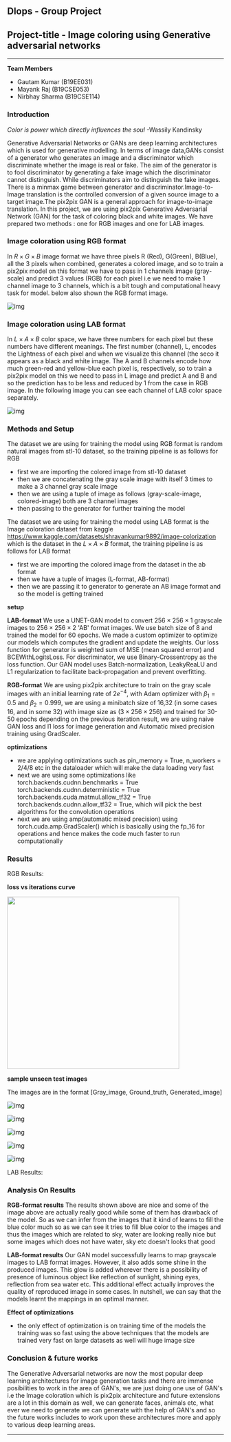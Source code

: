 ## **Dlops - Group Project**
## **Project-title - Image coloring using Generative adversarial networks**
---

**Team Members**

- Gautam Kumar (B19EE031)
- Mayank Raj (B19CSE053)
- Nirbhay Sharma (B19CSE114)

### **Introduction**

*Color is power which directly influences the soul*
                                               -Wassily Kandinsky    

Generative Adversarial Networks or GANs are deep learning architectures which is used for generative modelling. In terms of image data,GANs consist of a generator who generates an image and a discriminator which discriminate
whether the image is real or fake. The aim of the generator is to fool discriminator by generating a fake image
which the discriminator cannot distinguish. While discriminators aim to distinguish the fake images. There is a
minmax game between generator and discriminator.Image-to-Image translation is the controlled conversion of a given source image to a target image.The pix2pix GAN is a general approach for image-to-image translation. 
In this project, we are using pix2pix Generative Adversarial Network (GAN) for the task of coloring black and white images. We have prepared two methods : one for RGB images and one for LAB images.


### **Image coloration using RGB format**

In $R \times G \times B$ image format we have three pixels R (Red), G(Green), B(Blue), all the 3 pixels when combined, generates a colored image, and so to train a pix2pix model on this format we have to pass in 1 channels image (gray-scale) and predict 3 values (RGB) for each pixel i.e we need to make 1 channel image to 3 channels, which is a bit tough and computational heavy task for model. below also shown the RGB format image. 

![img](https://miro.medium.com/max/1400/1*zeMdgdeBcITxnQZqVZ4rMg.jpeg)

### **Image coloration using LAB format**
In $L \times A \times B$ color space, we have three numbers for each pixel but these numbers have different meanings. The first number (channel), L, encodes the Lightness of each pixel and when we visualize this channel (the seco it appears as a black and white image. The A and B channels encode how much green-red and yellow-blue each pixel is, respectively, so to train a pix2pix model on this we need to pass in L image and predict A and B and so the prediction has to be less and reduced by 1 from the case in RGB image. In the following image you can see each channel of LAB color space separately.

![img](https://miro.medium.com/max/1400/1*ij9xBxv9rVuCyxuMDhgmQg.jpeg)

### **Methods and Setup**

The dataset we are using for training the model using RGB format is random natural images from stl-10 dataset, so the training pipeline is as follows for RGB
- first we are importing the colored image from stl-10 dataset
- then we are concatenating the gray scale image with itself 3 times to make a 3 channel gray scale image
- then we are using a tuple of image as follows (gray-scale-image, colored-image) both are 3 channel images
- then passing to the generator for further training the model

The dataset we are using for training the model using LAB format is the Image coloration dataset from kaggle <span class='image'> https://www.kaggle.com/datasets/shravankumar9892/image-colorization </span> which is the dataset in the $L \times A \times B$ format, the training pipeline is as follows for LAB format
- first we are importing the colored image from the dataset in the ab format
- then we have a tuple of images (L-format, AB-format)
- then we are passing it to generator to generate an AB image format and so the model is getting trained

**setup**

**LAB-format**
We use a UNET-GAN model to convert $256 \times 256 \times 1$ grayscale images to $256 \times 256 \times 2$ 'AB' format images. We use batch size of 8 and trained the model for 60 epochs. We made a custom optimizer to optimize our models which computes the gradient and update the weights. Our loss function for generator is weighted sum of MSE (mean squared error) and BCEWithLogitsLoss. For discriminator, we use Binary-Crossentropy as the loss function. Our GAN model uses Batch-normalization, LeakyReaLU and L1 regularization to facilitate back-propagation and prevent overfitting.

**RGB-format**
We are using pix2pix architecture to train on the gray scale images with an initial learning rate of $2e^{-4}$, with Adam optimizer with $\beta_1 = 0.5$ and $\beta_2 = 0.999$, we are using a minibatch size of 16,32 (in some cases 16, and in some 32) with image size as ($3 \times 256 \times 256$) and trained for 30-50 epochs depending on the previous iteration result, we are using naive GAN loss and l1 loss for image generation and Automatic mixed precision training using GradScaler.

**optimizations**

- we are applying optimizations such as pin_memory = True, n_workers = 2/4/8 etc in the dataloader which will make the data loading very fast
- next we are using some optimizations like
    torch.backends.cudnn.benchmarks = True
    torch.backends.cudnn.deterministic = True
    torch.backends.cuda.matmul.allow_tf32 = True
    torch.backends.cudnn.allow_tf32 = True,
    which will pick the best algorithms for the convolution operations
- next we are using amp(automatic mixed precision) using torch.cuda.amp.GradScaler() which is basically using the fp_16 for operations and hence makes the code much faster to run computationally


### **Results**

RGB Results:

**loss vs iterations curve**

<img src="./test_files3/loss.svg" width=400/>

**sample unseen test images**

The images are in the format \[Gray_image, Ground_truth, Generated_image\]

![img](https://github.com/Mayank9mare/ImagesForMarkdown/blob/main/dlop1.png?raw=true)

![img](https://github.com/Mayank9mare/ImagesForMarkdown/blob/main/dlop6.png?raw=true)

![img](https://github.com/Mayank9mare/ImagesForMarkdown/blob/main/dlop2.png?raw=true)

![img](https://github.com/Mayank9mare/ImagesForMarkdown/blob/main/dlop5.png?raw=true)

![img](https://github.com/Mayank9mare/ImagesForMarkdown/blob/main/dlop7.png?raw=true)

LAB Results:



### **Analysis On Results**

**RGB-format results**
The results shown above are nice and some of the image above are actually really good while some of them has drawback of the model. So as we can infer from the images that it kind of learns to fill the blue color much so as we can see it tries to fill blue color to the images and thus the images which are related to sky, water are looking really nice but some images which does not have water, sky etc doesn't looks that good

**LAB-format results**
Our GAN model successfully learns to map grayscale images to LAB format images. However, it also adds some shine in the produced images. This glow is added wherever there is a possibility of presence of luminous object like reflection of sunlight, shining eyes, reflection from sea water etc. This additional effect actually improves the quality of reproduced image in some cases. In nutshell, we can say that the models learnt the mappings in an optimal manner.

**Effect of optimizations**
- the only effect of optimization is on training time of the models the training was so fast using the above techniques that the models are trained very fast on large datasets as well will huge image size

### **Conclusion \& future works**

The Generative Adversarial networks are now the most popular deep learning architectures for image generation tasks and there are immense posibilities to work in the area of GAN's, we are just doing one use of GAN's i.e the Image coloration which is pix2pix architecture and future extensions are a lot in this domain as well, we can generate faces, animals etc, what ever we need to generate we can generate with the help of GAN's and so the future works includes to work upon these architectures more and apply to various deep learning areas.

---

<style> 

table, th, td {
  border: 0.1px solid black;
  border-collapse: collapse;
}

.image {
    color:blue;
}

</style>

<script type="text/javascript" src="http://cdn.mathjax.org/mathjax/latest/MathJax.js?config=TeX-AMS-MML_HTMLorMML"></script>
<script type="text/x-mathjax-config">
    MathJax.Hub.Config({ tex2jax: {inlineMath: [['$', '$']]}, messageStyle: "none" });
</script>
